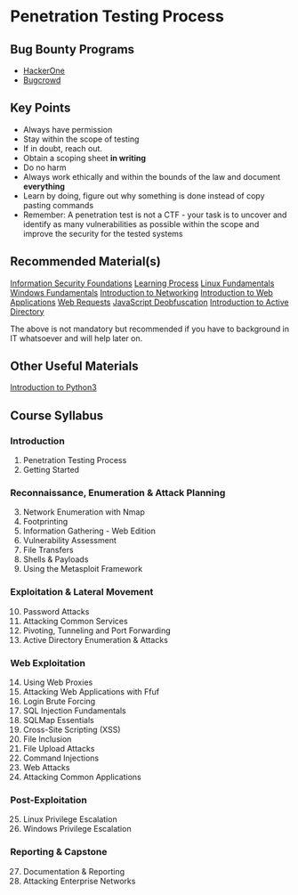 # Penetration Testing Process

## Bug Bounty Programs
- [HackerOne](https://hackerone.com/directory/programs)
- [Bugcrowd](https://bugcrowd.com/engagements?category=bug_bounty&page=1&sort_by=promoted&sort_direction=desc)

## Key Points
- Always have permission
- Stay within the scope of testing
- If in doubt, reach out.
- Obtain a scoping sheet **in writing**
- Do no harm
- Always work ethically and within the bounds of the law and document **everything**
- Learn by doing, figure out why something is done instead of copy pasting commands
- Remember: A penetration test is not a CTF - your task is to uncover and identify as many vulnerabilities as possible within the scope and improve the security for the tested systems

## Recommended Material(s)
[Information Security Foundations](https://academy.hackthebox.com/dashboard)
[Learning Process](https://academy.hackthebox.com/course/preview/learning-process)
[Linux Fundamentals](https://academy.hackthebox.com/course/preview/linux-fundamentals)
[Windows Fundamentals](https://academy.hackthebox.com/course/preview/windows-fundamentals)
[Introduction to Networking](https://academy.hackthebox.com/course/preview/introduction-to-networking)
[Introduction to Web Applications](https://academy.hackthebox.com/course/preview/introduction-to-web-applications)
[Web Requests](https://academy.hackthebox.com/course/preview/web-requests)
[JavaScript Deobfuscation](https://academy.hackthebox.com/course/preview/javascript-deobfuscation)
[Introduction to Active Directory](https://academy.hackthebox.com/course/preview/introduction-to-active-directory)

The above is not mandatory but recommended if you have to background in IT whatsoever and will help later on.

## Other Useful Materials
[Introduction to Python3](https://academy.hackthebox.com/course/preview/introduction-to-python-3)


## Course Syllabus
### Introduction
1. Penetration Testing Process
2. Getting Started 
### Reconnaissance, Enumeration & Attack Planning
3. Network Enumeration with Nmap
4. Footprinting
5. Information Gathering - Web Edition
6. Vulnerability Assessment
7. File Transfers
8. Shells & Payloads
9. Using the Metasploit Framework
### Exploitation & Lateral Movement
10. Password Attacks
11. Attacking Common Services
12. Pivoting, Tunneling and Port Forwarding
13. Active Directory Enumeration & Attacks
### Web Exploitation
14. Using Web Proxies
15. Attacking Web Applications with Ffuf
16. Login Brute Forcing
17. SQL Injection Fundamentals
18. SQLMap Essentials
19. Cross-Site Scripting (XSS)
20. File Inclusion
21. File Upload Attacks
22. Command Injections
23. Web Attacks
24. Attacking Common Applications
### Post-Exploitation
25. Linux Privilege Escalation
26. Windows Privilege Escalation
### Reporting & Capstone
27. Documentation & Reporting
28. Attacking Enterprise Networks

